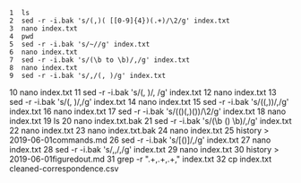     1  ls
    2  sed -r -i.bak 's/(,)( [[0-9]{4})(.+)/\2/g' index.txt
    3  nano index.txt
    4  pwd
    5  sed -r -i.bak 's/~//g' index.txt
    6  nano index.txt
    7  sed -r -i.bak 's/(\b to \b)/,/g' index.txt
    8  nano index.txt
    9  sed -r -i.bak 's/,/(, )/g' index.txt
   10  nano index.txt
   11  sed -r -i.bak 's/(, )/, /g' index.txt
   12  nano index.txt
   13  sed -r -i.bak 's/(, )/,/g' index.txt
   14  nano index.txt
   15  sed -r -i.bak 's/((,))/,/g' index.txt
   16  nano index.txt
   17  sed -r -i.bak 's/(()(,)())/\2/g' index.txt
   18  nano index.txt
   19  ls
   20  nano index.txt.bak
   21  sed -r -i.bak 's/(\b () \b)/,/g' index.txt
   22  nano index.txt
   23  nano index.txt.bak
   24  nano index.txt
   25  history > 2019-06-01commands.md
   26  sed -r -i.bak 's/[()]/,/g' index.txt
   27  nano index.txt
   28  sed -r -i.bak 's/,,/,/g' index.txt
   29  nano index.txt
   30  history > 2019-06-01figuredout.md
   31  grep -r ".+,.+,.+," index.txt
   32  cp index.txt cleaned-correspondence.csv
